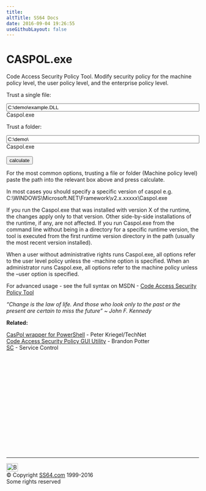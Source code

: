 ```yaml
---
title:
altTitle: SS64 Docs
date: 2016-09-04 19:26:55
useGithubLayout: false
---
```

<!-- #BeginLibraryItem "/Library/head_nt.lbi" --><!-- #EndLibraryItem --><h1>CASPOL.exe</h1>  
<p>Code Access Security Policy Tool. Modify security policy for the machine policy level, the user policy level, and the enterprise policy level.</p>
<p>Trust a single file:</p>
<input id="inputfile" size="60" onchange="buildfile()" value="C:\demo\example.DLL" ;"="">
<div class="code" id="resultfile">Caspol.exe</div>

<p>Trust a folder:</p>
<input id="inputfolder" size="60" onchange="buildfolder()" value="C:\demo\" ;"="">
<div class="code" id="resultfolder">Caspol.exe</div><br>

<input id="clickMe" type="button" value="calculate" onclick="buildfile();buildfolder();">
<p>For the most common options, trusting a file or folder (Machine policy level) paste the path into the relevant box above and press calculate.</p>
<p>In most cases you should specify a specific version of caspol e.g. <span class="code">C:\WINDOWS\Microsoft.NET\Framework\v2.x.xxxxx\Caspol.exe </span></p>
<p> If you run the Caspol.exe that was installed with version X  of the runtime, the changes apply only to that version. Other  side-by-side installations of the runtime, if any, are not affected. If  you run Caspol.exe from the command line without being in a directory  for a specific runtime version, the tool is executed from the first  runtime version directory in the path (usually the most recent   version installed).</p>
<p>When a user without administrative rights runs Caspol.exe, all options refer to the user level policy unless the <span class="code">-machine</span> option is specified. When an administrator runs Caspol.exe, all options refer to the machine policy unless the –user option is specified.</p>
<p>For advanced usage - see the full syntax on MSDN - <a href="http://msdn.microsoft.com/en-us/library/cb6t8dtz%28v=vs.80%29.aspx">Code Access Security Policy Tool</a></p>
<script type="text/javascript">
function buildfile()
{
  if(document.all){
  //ie
    document.getElementById('resultfile').innerText="Caspol.exe -machine -addgroup All_Code -url "+ document.getElementById('inputfile').value +" FullTrust"; 
  //alert(document.getElementById('resultfile').innerText);
  } else{
  //firefox
    document.getElementById('resultfile').textContent="Caspol.exe -machine -addgroup All_Code -url "+ document.getElementById('inputfile').value +" FullTrust";
  //alert(document.getElementById('resultfile').textContent);
  }
}
function buildfolder()
{
  if(document.all){
  //ie
    document.getElementById('resultfolder').innerText="Caspol.exe -machine -addgroup All_Code -url "+ document.getElementById('inputfolder').value +"* FullTrust"; 
  //alert(document.getElementById('resultfolder').innerText);
  } else{
  //firefox
    document.getElementById('resultfolder').textContent="Caspol.exe -machine -addgroup All_Code -url "+ document.getElementById('inputfolder').value +"* FullTrust";
  //alert(document.getElementById('resultfolder').textContent);
  }
}
</script>
<p class="quote"><i>“Change is the law of life.  And those who look only to the past or the present are certain to miss the future” ~ John F. Kennedy</i></p>
<p><b>Related:</b></p>
<p><a href="http://gallery.technet.microsoft.com/scriptcenter/PowerShell-Caspol-f2c61fb1">CasPol wrapper for PowerShell</a> - Peter Kriegel/TechNet<br>
<a href="http://brandonpotter.wordpress.com/2010/01/23/code-access-security-policy-caspol-exe-gui-utility/">Code Access Security Policy GUI Utility</a> - Brandon Potter<br>
<a href="sc.html">SC</a> - Service Control</p><!-- #BeginLibraryItem "/Library/foot_nt.lbi" --><p>
<!-- windows300 -->
<ins class="adsbygoogle" style="display:inline-block;width:300px;height:250px" data-ad-client="ca-pub-6140977852749469" data-ad-slot="7649547908"></ins>
<script>
(adsbygoogle = window.adsbygoogle || []).push({});
</script></p>
<hr>
<div id="bl" class="footer"><a href="caspol.html#"><img src="../images/top.png" width="30" height="22" alt="Back to the Top"></a></div>
<div id="br" class="footer, tagline">© Copyright <a href="../index.html">SS64.com</a> 1999-2016<br>
Some rights reserved</div><!-- #EndLibraryItem -->

